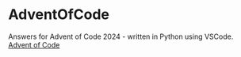 # AdventOfCode
Answers for Advent of Code 2024 - written in Python using VSCode.
[Advent of Code](https://adventofcode.com/2024/day/1)
